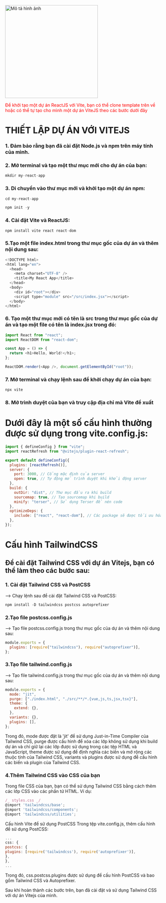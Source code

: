 <img src="https://user-images.githubusercontent.com/86196042/229306137-39955f86-026b-4ad7-829e-be0d6917ee2e.png" alt="Mô tả hình ảnh" height="300">

<span style="color: red;">Để khởi tạo một dự án ReactJS với Vite, bạn có thể clone template trên về hoặc có thể tự tạo cho mình một dự án ViteJS theo các bước dưới đây</span>

# THIẾT LẬP DỰ ÁN VỚI VITEJS

### 1. Đảm bảo rằng bạn đã cài đặt Node.js và npm trên máy tính của mình.

### 2. Mở terminal và tạo một thư mục mới cho dự án của bạn:

```javascript
mkdir my-react-app
```

### 3. Di chuyển vào thư mục mới và khởi tạo một dự án npm:

```javascript
cd my-react-app
```

```javascript
npm init -y
```

### 4. Cài đặt Vite và ReactJS:

```javascript
npm install vite react react-dom
```

### 5.Tạo một file index.html trong thư mục gốc của dự án và thêm nội dung sau:

```javascript
<!DOCTYPE html>
<html lang="en">
  <head>
    <meta charset="UTF-8" />
    <title>My React App</title>
  </head>
  <body>
    <div id="root"></div>
    <script type="module" src="/src/index.jsx"></script>
  </body>
</html>
```

### 6. Tạo một thư mục mới có tên là src trong thư mục gốc của dự án và tạo một file có tên là index.jsx trong đó:

```javascript
import React from "react";
import ReactDOM from "react-dom";

const App = () => {
  return <h1>Hello, World!</h1>;
};

ReactDOM.render(<App />, document.getElementById("root"));
```

### 7. Mở terminal và chạy lệnh sau để khởi chạy dự án của bạn:

```javascript
npx vite
```

### 8. Mở trình duyệt của bạn và truy cập địa chỉ mà Vite đề xuất

# Dưới đây là một số cấu hình thường được sử dụng trong vite.config.js:

```javascript
import { defineConfig } from "vite";
import reactRefresh from "@vitejs/plugin-react-refresh";

export default defineConfig({
  plugins: [reactRefresh()],
  server: {
    port: 3000, // Cổng mặc định của server
    open: true, // Tự động mở trình duyệt khi khởi động server
  },
  build: {
    outDir: "dist", // Thư mục đầu ra khi build
    sourcemap: true, // Tạo sourcemap khi build
    minify: "terser", // Sử dụng Terser để nén code
  },
  optimizeDeps: {
    include: ["react", "react-dom"], // Các package sẽ được tối ưu hóa
  },
});
```

# Cấu hình TailwindCSS

## Để cài đặt Tailwind CSS với dự án Vitejs, bạn có thể làm theo các bước sau:

### 1. Cài đặt Tailwind CSS và PostCSS

--> Chạy lệnh sau để cài đặt Tailwind CSS và PostCSS:

```javascript
npm install -D tailwindcss postcss autoprefixer
```

### 2.Tạo file postcss.config.js

--> Tạo file postcss.config.js trong thư mục gốc của dự án và thêm nội dung sau:

```javascript
module.exports = {
  plugins: [require("tailwindcss"), require("autoprefixer")],
};
```

### 3.Tạo file tailwind.config.js

--> Tạo file tailwind.config.js trong thư mục gốc của dự án và thêm nội dung sau:

```javascript
module.exports = {
  mode: "jit",
  purge: ["./index.html", "./src/**/*.{vue,js,ts,jsx,tsx}"],
  theme: {
    extend: {},
  },
  variants: {},
  plugins: [],
};
```

Trong đó, mode được đặt là 'jit' để sử dụng Just-in-Time Compiler của Tailwind CSS, purge được cấu hình để xóa các lớp không sử dụng khi build dự án và chỉ giữ lại các lớp được sử dụng trong các tệp HTML và JavaScript, theme được sử dụng để định nghĩa các biến và mở rộng các thuộc tính của Tailwind CSS, variants và plugins được sử dụng để cấu hình các biến và plugin của Tailwind CSS.

### 4.Thêm Tailwind CSS vào CSS của bạn

Trong file CSS của bạn, bạn có thể sử dụng Tailwind CSS bằng cách thêm các lớp CSS vào các phần tử HTML. Ví dụ:

```javascript
/_ styles.css _/
@import 'tailwindcss/base';
@import 'tailwindcss/components';
@import 'tailwindcss/utilities';
```

Cấu hình Vite để sử dụng PostCSS
Trong tệp vite.config.js, thêm cấu hình để sử dụng PostCSS:

```javascript
...
css: {
postcss: {
plugins: [require('tailwindcss'), require('autoprefixer')],
},
},
...
```

Trong đó, css.postcss.plugins được sử dụng để cấu hình PostCSS và bao gồm Tailwind CSS và Autoprefixer.

Sau khi hoàn thành các bước trên, bạn đã cài đặt và sử dụng Tailwind CSS với dự án Vitejs của mình.
